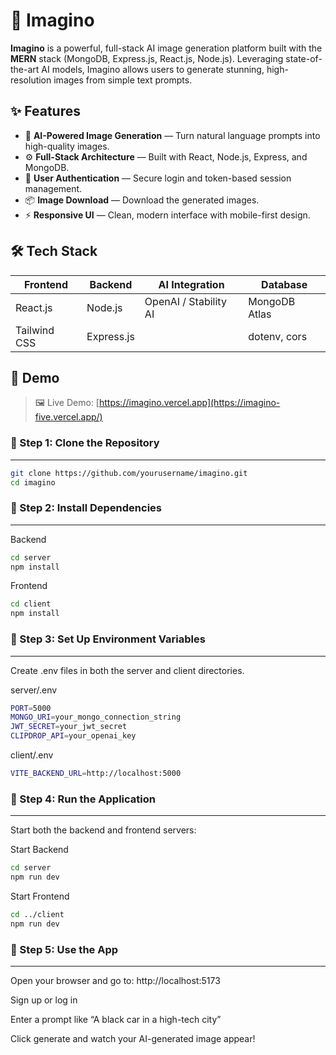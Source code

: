 # 🚀 Imagino

**Imagino** is a powerful, full-stack AI image generation platform built with the **MERN** stack (MongoDB, Express.js, React.js, Node.js). Leveraging state-of-the-art AI models, Imagino allows users to generate stunning, high-resolution images from simple text prompts.


## ✨ Features

- 🎨 **AI-Powered Image Generation** — Turn natural language prompts into high-quality images.
- ⚙️ **Full-Stack Architecture** — Built with React, Node.js, Express, and MongoDB.
- 🔐 **User Authentication** — Secure login and token-based session management.
- 📦 **Image Download** — Download the generated images.
- ⚡ **Responsive UI** — Clean, modern interface with mobile-first design.


## 🛠️ Tech Stack

| Frontend        | Backend        | AI Integration       | Database        |
|-----------------|----------------|----------------------|-----------------|
| React.js        | Node.js        | OpenAI / Stability AI| MongoDB Atlas   |
| Tailwind CSS    | Express.js     |   | dotenv, cors    |


## 📸 Demo

> 🖼️  Live Demo: [https://imagino.vercel.app](https://imagino-five.vercel.app/) <!-- Replace with your deployed URL -->

### 🔢 Step 1: Clone the Repository
---
```bash
git clone https://github.com/yourusername/imagino.git
cd imagino
```
### 🧰 Step 2: Install Dependencies
---
Backend
```bash
cd server
npm install
```

Frontend
```bash
cd client
npm install
```
### 🔐 Step 3: Set Up Environment Variables
---
Create .env files in both the server and client directories.

server/.env
```bash
PORT=5000
MONGO_URI=your_mongo_connection_string
JWT_SECRET=your_jwt_secret
CLIPDROP_API=your_openai_key
```
client/.env
```bash
VITE_BACKEND_URL=http://localhost:5000
```

### 🧪 Step 4: Run the Application
---
Start both the backend and frontend servers:

Start Backend
```bash
cd server
npm run dev
```
Start Frontend
```bash
cd ../client
npm run dev
```

### 🧮 Step 5: Use the App
---
Open your browser and go to: http://localhost:5173

Sign up or log in

Enter a prompt like “A black car in a high-tech city”

Click generate and watch your AI-generated image appear!


